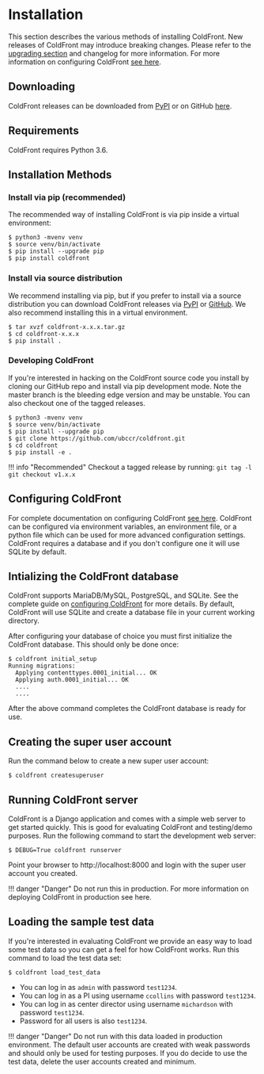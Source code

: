 # Installation

This section describes the various methods of installing ColdFront. New
releases of ColdFront may introduce breaking changes. Please refer to the
[upgrading section](upgrading.md) and changelog for more information. For more
information on configuring ColdFront [see here](config.md).

## Downloading

ColdFront releases can be downloaded from
[PyPI](https://pypi.org/project/coldfront/#files) or on GitHub
[here](https://github.com/ubccr/coldfront/releases).

## Requirements

ColdFront requires Python 3.6.

## Installation Methods

### Install via pip (recommended)

The recommended way of installing ColdFront is via pip inside a virtual
environment:

```
$ python3 -mvenv venv
$ source venv/bin/activate
$ pip install --upgrade pip
$ pip install coldfront
```

### Install via source distribution

We recommend installing via pip, but if you prefer to install via a source
distribution you can download ColdFront releases via
[PyPI](https://pypi.org/project/coldfront/#files) or
[GitHub](https://github.com/ubccr/coldfront/releases). We also recommend
installing this in a virtual environment.

```
$ tar xvzf coldfront-x.x.x.tar.gz
$ cd coldfront-x.x.x
$ pip install .
```

### Developing ColdFront

If you're interested in hacking on the ColdFront source code you install by
cloning our GitHub repo and install via pip development mode. Note the master
branch is the bleeding edge version and may be unstable. You can also checkout
one of the tagged releases.
```
$ python3 -mvenv venv
$ source venv/bin/activate
$ pip install --upgrade pip
$ git clone https://github.com/ubccr/coldfront.git
$ cd coldfront
$ pip install -e .
```

!!! info "Recommended"
    Checkout a tagged release by running:
    ```
    git tag -l
    git checkout v1.x.x
    ```

## Configuring ColdFront

For complete documentation on configuring ColdFront [see here](config.md).
ColdFront can be configured via environment variables, an environment file, or
a python file which can be used for more advanced configuration settings.
ColdFront requires a database and if you don't configure one it will use SQLite
by default.

## Intializing the ColdFront database

ColdFront supports MariaDB/MySQL, PostgreSQL, and SQLite. See the complete
guide on [configuring ColdFront](config.md) for more details. By default, ColdFront will use
SQLite and create a database file in your current working directory.

After configuring your database of choice you must first initialize the
ColdFront database. This should only be done once:

```
$ coldfront initial_setup
Running migrations:
  Applying contenttypes.0001_initial... OK
  Applying auth.0001_initial... OK
  ....
  ....
```

After the above command completes the ColdFront database is ready for use. 

## Creating the super user account

Run the command below to create a new super user account:

```
$ coldfront createsuperuser
```

## Running ColdFront server

ColdFront is a Django application and comes with a simple web server to get
started quickly. This is good for evaluating ColdFront and testing/demo
purposes. Run the following command to start the development web server:

```
$ DEBUG=True coldfront runserver
```

Point your browser to http://localhost:8000 and login with the super user
account you created.

!!! danger "Danger"
    Do not run this in production. For more information on deploying ColdFront
    in production see here.


## Loading the sample test data

If you're interested in evaluating ColdFront we provide an easy way to load
some test data so you can get a feel for how ColdFront works. Run this command
to load the test data set:

```
$ coldfront load_test_data
```

- You can log in as `admin` with password `test1234`.
- You can log in as a PI using username `ccollins` with password `test1234`.
- You can log in as center director using username `michardson` with password `test1234`.
- Password for all users is also `test1234`.

!!! danger "Danger"
    Do not run with this data loaded in production environment. The default
    user accounts are created with weak passwords and should only be used for
    testing purposes. If you do decide to use the test data, delete the user
    accounts created and minimum.
